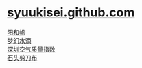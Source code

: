 # <a href="https://syuukisei.github.io/">syuukisei.github.com<a/>
<a href="https://syuukisei.github.io/pages/2017-011/sun_and_sail.html">阳和帆</a>
<br>
<a href="https://syuukisei.github.io/pages/2017-011/index.html">梦幻水滴</a>
<br>
<a href="https://syuukisei.github.io/pages/2017-008.html">深圳空气质量指数</a>
<br>
<a href="https://syuukisei.github.io/pages/2017-002.html">石头剪刀布</a>
